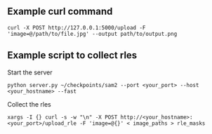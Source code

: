 ## Example curl command
```
curl -X POST http://127.0.0.1:5000/upload -F 'image=@/path/to/file.jpg' --output path/to/output.png
```

## Example script to collect rles

Start the server

```
python server.py ~/checkpoints/sam2 --port <your_port> --host <your_hostname> --fast
```

Collect the rles

```
xargs -I {} curl -s -w "\n" -X POST http://<your_hostname>:<your_port>/upload_rle -F 'image=@{}' < image_paths > rle_masks
```
